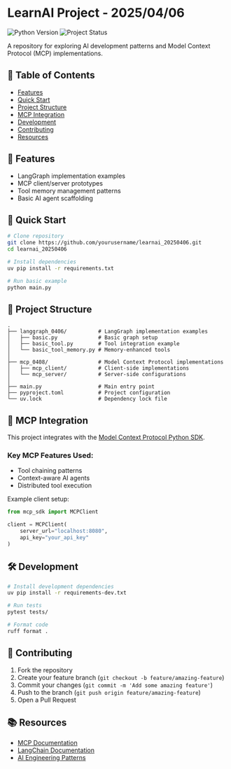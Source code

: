 # LearnAI Project - 2025/04/06

![Python Version](https://img.shields.io/badge/python-3.10%2B-blue)
![Project Status](https://img.shields.io/badge/status-active-success)

A repository for exploring AI development patterns and Model Context Protocol (MCP) implementations.

## 📖 Table of Contents
- [Features](#-features)
- [Quick Start](#-quick-start)
- [Project Structure](#-project-structure)
- [MCP Integration](#-mcp-integration)
- [Development](#-development)
- [Contributing](#-contributing)
- [Resources](#-resources)

## 🌟 Features
- LangGraph implementation examples
- MCP client/server prototypes
- Tool memory management patterns
- Basic AI agent scaffolding

## 🚀 Quick Start
```bash
# Clone repository
git clone https://github.com/yourusername/learnai_20250406.git
cd learnai_20250406

# Install dependencies
uv pip install -r requirements.txt

# Run basic example
python main.py
```

## 📂 Project Structure
```
.
├── langgraph_0406/          # LangGraph implementation examples
│   ├── basic.py             # Basic graph setup
│   ├── basic_tool.py        # Tool integration example
│   └── basic_tool_memory.py # Memory-enhanced tools
│
├── mcp_0408/                # Model Context Protocol implementations
│   ├── mcp_client/          # Client-side implementations
│   └── mcp_server/          # Server-side configurations
│
├── main.py                  # Main entry point
├── pyproject.toml           # Project configuration
└── uv.lock                  # Dependency lock file
```

## 🔌 MCP Integration
This project integrates with the [Model Context Protocol Python SDK](https://github.com/modelcontextprotocol/python-sdk).

### Key MCP Features Used:
- Tool chaining patterns
- Context-aware AI agents
- Distributed tool execution

Example client setup:
```python
from mcp_sdk import MCPClient

client = MCPClient(
    server_url="localhost:8080",
    api_key="your_api_key"
)
```

## 🛠 Development
```bash
# Install development dependencies
uv pip install -r requirements-dev.txt

# Run tests
pytest tests/

# Format code
ruff format .
```

## 🤝 Contributing
1. Fork the repository
2. Create your feature branch (`git checkout -b feature/amazing-feature`)
3. Commit your changes (`git commit -m 'Add some amazing feature'`)
4. Push to the branch (`git push origin feature/amazing-feature`)
5. Open a Pull Request

## 📚 Resources
- [MCP Documentation](https://github.com/modelcontextprotocol/python-sdk/tree/main?tab=readme-ov-file#documentation)
- [LangChain Documentation](https://python.langchain.com/)
- [AI Engineering Patterns](https://martinfowler.com/articles/ai-engineering-patterns.html)
